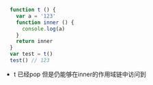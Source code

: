 ``` javascript
  function t () {
    var a = '123'
    function inner () {
      console.log(a)
    }
    return inner
  }
  var test = t()
  test() // 123
```
- t 已经pop 但是仍能够在inner的作用域链中访问到
